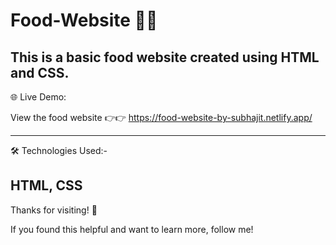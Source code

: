 # Food-Website  🍿🍿

This is a basic food website created using HTML and CSS. 
------
🌐 Live Demo:

View the food website 👉👉 https://food-website-by-subhajit.netlify.app/    

------
 🛠 Technologies Used:-
 
HTML, CSS
--------
Thanks for visiting! 🌟

If you found this helpful and want to learn more, follow me! 
